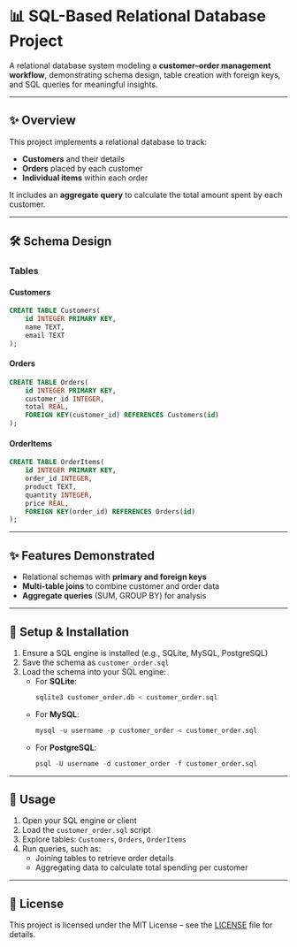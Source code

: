 # 📊 SQL-Based Relational Database Project

A relational database system modeling a **customer–order management workflow**, demonstrating schema design, table creation with foreign keys, and SQL queries for meaningful insights.

---

## ✨ Overview

This project implements a relational database to track:
- **Customers** and their details
- **Orders** placed by each customer
- **Individual items** within each order

It includes an **aggregate query** to calculate the total amount spent by each customer.

---

## 🛠️ Schema Design

### Tables

#### Customers
```sql
CREATE TABLE Customers(
    id INTEGER PRIMARY KEY,
    name TEXT,
    email TEXT
);
```

#### Orders
```sql
CREATE TABLE Orders(
    id INTEGER PRIMARY KEY,
    customer_id INTEGER,
    total REAL,
    FOREIGN KEY(customer_id) REFERENCES Customers(id)
);
```

#### OrderItems
```sql
CREATE TABLE OrderItems(
    id INTEGER PRIMARY KEY,
    order_id INTEGER,
    product TEXT,
    quantity INTEGER,
    price REAL,
    FOREIGN KEY(order_id) REFERENCES Orders(id)
);
```

---

## ✨ Features Demonstrated
- Relational schemas with **primary and foreign keys**
- **Multi-table joins** to combine customer and order data
- **Aggregate queries** (SUM, GROUP BY) for analysis

---

## 🚀 Setup & Installation
1. Ensure a SQL engine is installed (e.g., SQLite, MySQL, PostgreSQL)
2. Save the schema as `customer_order.sql`
3. Load the schema into your SQL engine:
   - For **SQLite**:
     ```sql
     sqlite3 customer_order.db < customer_order.sql
     ```
   - For **MySQL**:
     ```sql
     mysql -u username -p customer_order < customer_order.sql
     ```
   - For **PostgreSQL**:
     ```sql
     psql -U username -d customer_order -f customer_order.sql
     ```

---

## 🎯 Usage
1. Open your SQL engine or client
2. Load the `customer_order.sql` script
3. Explore tables: `Customers`, `Orders`, `OrderItems`
4. Run queries, such as:
   - Joining tables to retrieve order details
   - Aggregating data to calculate total spending per customer

---

## 📜 License
This project is licensed under the MIT License – see the [LICENSE](LICENSE) file for details.